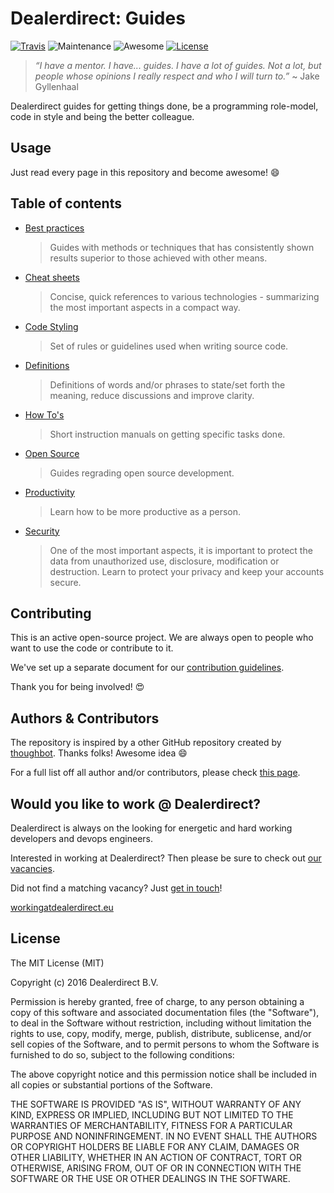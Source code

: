 # Dealerdirect: Guides

[![Travis](https://img.shields.io/travis/DealerDirect/guides.svg?style=flat-square)](https://travis-ci.org/DealerDirect/guides)
![Maintenance](https://img.shields.io/maintenance/yes/2016.svg?style=flat-square)
![Awesome](https://img.shields.io/badge/awesome%3F-yes-brightgreen.svg?style=flat-square)
[![License](https://img.shields.io/github/license/dealerdirect/guides.svg?style=flat-square)](LICENSE.md)

> _“I have a mentor. I have... guides. I have a lot of guides. Not a lot, but people whose opinions I really 
> respect and who I will turn to.”_ ~ Jake Gyllenhaal

Dealerdirect guides for getting things done, be a programming role-model, code in style and being the better colleague.

## Usage

Just read every page in this repository and become awesome! :smile:

## Table of contents

- [Best practices](best-practices)

  > Guides with methods or techniques that has consistently shown results superior to those achieved with other means.

- [Cheat sheets](cheat-sheets)

  > Concise, quick references to various technologies - summarizing the most important aspects in a compact way.

- [Code Styling](code-styling)

  > Set of rules or guidelines used when writing source code.

- [Definitions](definitions)

  > Definitions of words and/or phrases to state/set forth the meaning, reduce discussions and improve clarity.

- [How To's](how-to)

  > Short instruction manuals on getting specific tasks done.

- [Open  Source](open-source)

  > Guides regrading open source development.

- [Productivity](productivity)

  > Learn how to be more productive as a person.

- [Security](security)

  > One of the most important aspects, it is important to protect the data from unauthorized use, disclosure,
  > modification or destruction. Learn to protect your privacy and keep your accounts secure.

## Contributing

This is an active open-source project. We are always open to people who want to use the code or contribute to it.

We've set up a separate document for our [contribution guidelines].

Thank you for being involved! :heart_eyes:

## Authors & Contributors

The repository is inspired by a other GitHub repository created by [thoughbot]. Thanks folks! Awesome idea :smile:

For a full list off all author and/or contributors, please check [this page].

## Would you like to work @ Dealerdirect?

Dealerdirect is always on the looking for energetic and hard working developers and devops engineers.

Interested in working at Dealerdirect? Then please be sure to check out [our vacancies].

Did not find a matching vacancy? Just [get in touch]!

[workingatdealerdirect.eu]

## License

The MIT License (MIT)

Copyright (c) 2016 Dealerdirect B.V.

Permission is hereby granted, free of charge, to any person obtaining a copy
of this software and associated documentation files (the "Software"), to deal
in the Software without restriction, including without limitation the rights
to use, copy, modify, merge, publish, distribute, sublicense, and/or sell
copies of the Software, and to permit persons to whom the Software is
furnished to do so, subject to the following conditions:

The above copyright notice and this permission notice shall be included in
all copies or substantial portions of the Software.

THE SOFTWARE IS PROVIDED "AS IS", WITHOUT WARRANTY OF ANY KIND, EXPRESS OR
IMPLIED, INCLUDING BUT NOT LIMITED TO THE WARRANTIES OF MERCHANTABILITY,
FITNESS FOR A PARTICULAR PURPOSE AND NONINFRINGEMENT.  IN NO EVENT SHALL THE
AUTHORS OR COPYRIGHT HOLDERS BE LIABLE FOR ANY CLAIM, DAMAGES OR OTHER
LIABILITY, WHETHER IN AN ACTION OF CONTRACT, TORT OR OTHERWISE, ARISING FROM,
OUT OF OR IN CONNECTION WITH THE SOFTWARE OR THE USE OR OTHER DEALINGS IN
THE SOFTWARE.

[contribution guidelines]: CONTRIBUTING.md
[this page]: https://github.com/dealerdirect/templates/graphs/contributors
[thoughbot]: https://github.com/thoughtbot/guides
[our vacancies]: http://workingatdealerdirect.eu/?post_type=vacancy&s=&department=99
[get in touch]: http://workingatdealerdirect.eu/open-sollicitatie/
[workingatdealerdirect.eu]: http://www.workingatdealerdirect.eu
